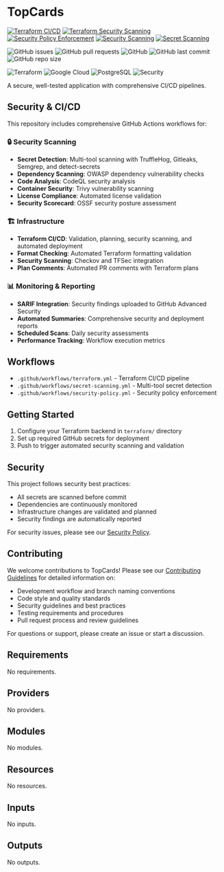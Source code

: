 # TopCards

[![Terraform CI/CD](https://github.com/erayguner/topcards/workflows/Terraform%20CI%2FCD/badge.svg)](https://github.com/erayguner/topcards/actions/workflows/terraform.yml)
[![Terraform Security Scanning](https://github.com/erayguner/topcards/workflows/Terraform%20Security%20Scanning/badge.svg)](https://github.com/erayguner/topcards/actions/workflows/terraform-security.yml)
[![Security Policy Enforcement](https://github.com/erayguner/topcards/workflows/Security%20Policy%20Enforcement/badge.svg)](https://github.com/erayguner/topcards/actions/workflows/security-policy.yml)
[![Security Scanning](https://github.com/erayguner/topcards/workflows/Security%20Scanning/badge.svg)](https://github.com/erayguner/topcards/actions/workflows/security-scan.yml)
[![Secret Scanning](https://github.com/erayguner/topcards/workflows/Secret%20Scanning/badge.svg)](https://github.com/erayguner/topcards/actions/workflows/secret-scanning.yml)

![GitHub issues](https://img.shields.io/github/issues/erayguner/topcards)
![GitHub pull requests](https://img.shields.io/github/issues-pr/erayguner/topcards)
![GitHub](https://img.shields.io/github/license/erayguner/topcards)
![GitHub last commit](https://img.shields.io/github/last-commit/erayguner/topcards)
![GitHub repo size](https://img.shields.io/github/repo-size/erayguner/topcards)

![Terraform](https://img.shields.io/badge/Terraform-1.5+-blue?logo=terraform)
![Google Cloud](https://img.shields.io/badge/Google%20Cloud-Platform-blue?logo=google-cloud)
![PostgreSQL](https://img.shields.io/badge/PostgreSQL-16-blue?logo=postgresql)
![Security](https://img.shields.io/badge/Security-Hardened-green?logo=shield)

A secure, well-tested application with comprehensive CI/CD pipelines.

## Security & CI/CD

This repository includes comprehensive GitHub Actions workflows for:

### 🔒 Security Scanning

- **Secret Detection**: Multi-tool scanning with TruffleHog, Gitleaks, Semgrep, and detect-secrets
- **Dependency Scanning**: OWASP dependency vulnerability checks
- **Code Analysis**: CodeQL security analysis
- **Container Security**: Trivy vulnerability scanning
- **License Compliance**: Automated license validation
- **Security Scorecard**: OSSF security posture assessment

### 🏗️ Infrastructure

- **Terraform CI/CD**: Validation, planning, security scanning, and automated deployment
- **Format Checking**: Automated Terraform formatting validation
- **Security Scanning**: Checkov and TFSec integration
- **Plan Comments**: Automated PR comments with Terraform plans

### 📊 Monitoring & Reporting

- **SARIF Integration**: Security findings uploaded to GitHub Advanced Security
- **Automated Summaries**: Comprehensive security and deployment reports
- **Scheduled Scans**: Daily security assessments
- **Performance Tracking**: Workflow execution metrics

## Workflows

- `.github/workflows/terraform.yml` - Terraform CI/CD pipeline
- `.github/workflows/secret-scanning.yml` - Multi-tool secret detection
- `.github/workflows/security-policy.yml` - Security policy enforcement

## Getting Started

1. Configure your Terraform backend in `terraform/` directory
2. Set up required GitHub secrets for deployment
3. Push to trigger automated security scanning and validation

## Security

This project follows security best practices:

- All secrets are scanned before commit
- Dependencies are continuously monitored
- Infrastructure changes are validated and planned
- Security findings are automatically reported

For security issues, please see our [Security Policy](SECURITY.md).

## Contributing

We welcome contributions to TopCards! Please see our [Contributing Guidelines](CONTRIBUTING.md) for
detailed information on:

- Development workflow and branch naming conventions
- Code style and quality standards
- Security guidelines and best practices
- Testing requirements and procedures
- Pull request process and review guidelines

For questions or support, please create an issue or start a discussion.

<!-- BEGIN_TF_DOCS -->
## Requirements

No requirements.

## Providers

No providers.

## Modules

No modules.

## Resources

No resources.

## Inputs

No inputs.

## Outputs

No outputs.
<!-- END_TF_DOCS -->